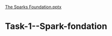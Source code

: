 [The Sparks Foundation.pptx](https://github.com/Shivangiblog/Task-1--Spark-fondation/files/7911447/The.Sparks.Foundation.pptx)
# Task-1--Spark-fondation
